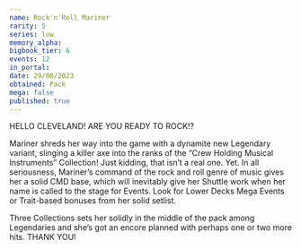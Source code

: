 ```yaml
---
name: Rock'n'Roll Mariner
rarity: 5
series: low
memory_alpha:
bigbook_tier: 6
events: 12
in_portal:
date: 29/08/2023
obtained: Pack
mega: false
published: true
---
```


HELLO CLEVELAND! ARE YOU READY TO ROCK!? 

Mariner shreds her way into the game with a dynamite new Legendary variant, slinging a killer axe into the ranks of the “Crew Holding Musical Instruments” Collection! Just kidding, that isn’t a real one. Yet. In all seriousness, Mariner’s command of the rock and roll genre of music gives her a solid CMD base, which will inevitably give her Shuttle work when her name is called to the stage for Events. Look for Lower Decks Mega Events or Trait-based bonuses from her solid setlist.

Three Collections sets her solidly in the middle of the pack among Legendaries and she’s got an encore planned with perhaps one or two more hits. THANK YOU!
